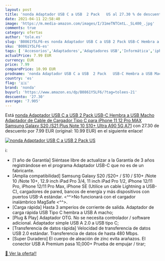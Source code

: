 ```yaml
---
layout: post
title: 'nonda Adaptador USB C a USB  2 Pack   US al 27.30 % de descuento'
date: 2021-04-11 22:58:40
image: 'https://m.media-amazon.com/images/I/31meTNTCmtL._SL400_.jpg'
comments: true
category: ofertas
author: 'tole.es'
slug: 'B0861Y5LF6-es nonda Adaptador USB C a USB 2 Pack USB-C Hembra a USB...'
sku: 'B0861Y5LF6-es'
tags: [ 'Accesorios','Adaptadores','Adaptadores USB','Informática','iphone','nonda', ]
actualPrice: 7.99 EUR
currency: EUR
price: 7.99
comparePrice: 10.99 EUR
prodname: 'nonda Adaptador USB C a USB  2 Pack   USB-C Hembra a USB Macho  Adaptador de Cable de Cargador Tipo C para iPhone 11 12 Pro MAX  Samsung Galaxy S20 /S21 Plus Note 10 S10+ Ultra A90 5G A71'
country: 'es'
flag: '🇪🇸'
brand: 'nonda'
buyurl: 'https://www.amazon.es/dp/B0861Y5LF6/?tag=tolees-21'
descuento: '27.30'
average: '7.905'
---
```


Está [nonda Adaptador USB C a USB  2 Pack   USB-C Hembra a USB Macho  Adaptador de Cable de Cargador Tipo C para iPhone 11 12 Pro MAX  Samsung Galaxy S20 /S21 Plus Note 10 S10+ Ultra A90 5G A71](https://www.amazon.es/dp/B0861Y5LF6/?tag=tolees-21) con 27.30 de descuento por 7.99 EUR (original: 10.99 EUR) en el siguiente enlace!

[![nonda Adaptador USB C a USB  2 Pack   US](https://m.media-amazon.com/images/I/31meTNTCmtL._SL400_.jpg)](https://www.amazon.es/dp/B0861Y5LF6/?tag=tolees-21)

ℹ️:

- [1 año de Garantía] Siéntase libre de actualizar a la Garantía de 3 años registrándose en el programa Adaptador USB-C que no es de un fabricante.
- [Amplia compatibilidad] Samsung Galaxy S20 /S20+ / S10 / S10+ /Note 10 /Note 10+, 12.9 inch iPad Pro 3/4, 11 inch iPad Pro 1/2, iPhone 12/11 Pro, iPhone 12/11 Pro Max, iPhone SE (Utilice un cable Lightning a USB-C), cargadores de pared, bancos de energía y más dispositivos con puertos USB-A estándar. <^^>No funcionará con el cargador inalámbrico MagSafe <^^>.
- [Carga rápida] Hasta 3 amperios de corriente de salida. Adaptador de carga rápida USB Tipo C hembra a USB A macho;
- [Plug & Play] Adaptador OTG. No se necesita controlador / software adicional. Adaptador simple USB A 2.0 a USB tipo C;
- [Transferencia de datos rápida] Velocidad de transferencia de datos USB 2.0 estándar. Transferencia de datos de hasta 480 Mbps.
- [Super Duradero] El cuerpo de aleación de zinc evita arañazos. El conector USB A Premium pasa 10,000+ Prueba de empujar / tirar;

[🛒 Ver la oferta!!](https://www.amazon.es/dp/B0861Y5LF6/?tag=tolees-21)
